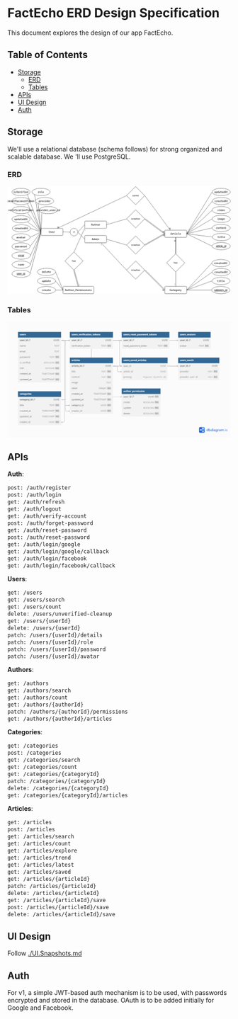 # FactEcho ERD Design Specification

This document explores the design of our app FactEcho.

## **Table of Contents**
- [Storage](#storage)
  - [ERD](#erd)
  - [Tables](#tables)
- [APIs](#apis)
- [UI Design](#ui-design)
- [Auth](#auth)


## **Storage**

We'll use a relational database (schema follows) for strong organized and scalable database. We 'll use PostgreSQL.

### ERD

![ERD](./diagrams/ERD.png)

### Tables

![Tables](./diagrams/DB_Tables.png)

## **APIs**

**Auth**:

```
post: /auth/register
post: /auth/login
get: /auth/refresh
get: /auth/logout
get: /auth/verify-account
post: /auth/forget-password
get: /auth/reset-password
post: /auth/reset-password
get: /auth/login/google
get: /auth/login/google/callback
get: /auth/login/facebook
get: /auth/login/facebook/callback
```

**Users**:

```
get: /users
get: /users/search
get: /users/count
delete: /users/unverified-cleanup
get: /users/{userId}
delete: /users/{userId}
patch: /users/{userId}/details
patch: /users/{userId}/role
patch: /users/{userId}/password
patch: /users/{userId}/avatar
```

**Authors**:

```
get: /authors
get: /authors/search
get: /authors/count
get: /authors/{authorId}
patch: /authors/{authorId}/permissions
get: /authors/{authorId}/articles
```

**Categories**:

```
get: /categories
post: /categories
get: /categories/search
get: /categories/count
get: /categories/{categoryId}
patch: /categories/{categoryId}
delete: /categories/{categoryId}
get: /categories/{categoryId}/articles
```

**Articles**:

```
get: /articles
post: /articles
get: /articles/search
get: /articles/count
get: /articles/explore
get: /articles/trend
get: /articles/latest
get: /articles/saved
get: /articles/{articleId}
patch: /articles/{articleId}
delete: /articles/{articleId}
get: /articles/{articleId}/save
post: /articles/{articleId}/save
delete: /articles/{articleId}/save
```

## **UI Design**

Follow [./UI.Snapshots.md](./UI.Snapshots.md)

## **Auth**

For v1, a simple JWT-based auth mechanism is to be used, with passwords encrypted and stored in the database.
OAuth is to be added initially for Google and Facebook.
